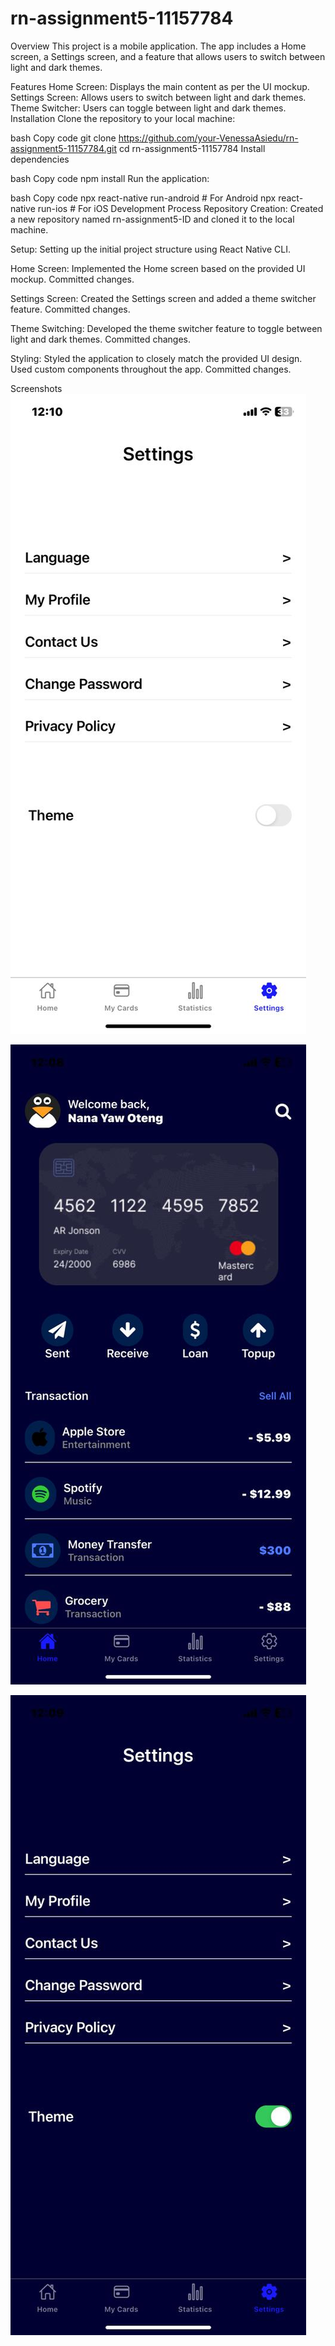 # rn-assignment5-11157784
Overview
This project is a mobile application. The app includes a Home screen, a Settings screen, and a feature that allows users to switch between light and dark themes.

Features
Home Screen: Displays the main content as per the UI mockup.
Settings Screen: Allows users to switch between light and dark themes.
Theme Switcher: Users can toggle between light and dark themes.
Installation
Clone the repository to your local machine:

bash
Copy code
git clone https://github.com/your-VenessaAsiedu/rn-assignment5-11157784.git
cd rn-assignment5-11157784
Install dependencies 

bash
Copy code
npm install
Run the application:

bash
Copy code
npx react-native run-android # For Android
npx react-native run-ios # For iOS
Development Process
Repository Creation: Created a new repository named rn-assignment5-ID and cloned it to the local machine.

Setup: Setting up the initial project structure using React Native CLI.

Home Screen: Implemented the Home screen based on the provided UI mockup. Committed changes.

Settings Screen: Created the Settings screen and added a theme switcher feature. Committed changes.

Theme Switching: Developed the theme switcher feature to toggle between light and dark themes. Committed changes.

Styling: Styled the application to closely match the provided UI design. Used custom components throughout the app. Committed changes.

Screenshots
![Home Screen Light](my-app\assets\lightscreen1.jpg)

![Light Screen](my-app\assets\darkscreen1.jpg)

![Dark Screen](my-app\assets\darkscreen2.jpg)


